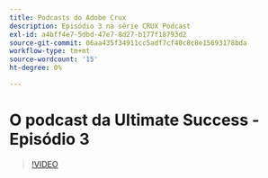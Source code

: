 ```yaml
---
title: Podcasts do Adobe Crux
description: Episódio 3 na série CRUX Podcast
exl-id: a4bff4e7-5dbd-47e7-8d27-b177f18793d2
source-git-commit: 06aa435f34911cc5adf7cf40c8c8e15693178bda
workflow-type: tm+mt
source-wordcount: '15'
ht-degree: 0%

---
```


# O podcast da Ultimate Success - Episódio 3

>[!VIDEO](https://video.tv.adobe.com/v/3428675?quality=12learn=on)
